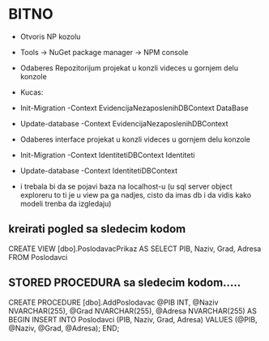 
# BITNO

 * Otvoris NP kozolu 
 * Tools -> NuGet package manager -> NPM console
   
 * Odaberes Repozitorijum projekat u konzli videces u gornjem delu konzole
 * Kucas:
 * Init-Migration -Context EvidencijaNezaposlenihDBContext DataBase
 * Update-database -Context EvidencijaNezaposlenihDBContext
	
 * Odaberes interface projekat u konzli videces u gornjem delu konzole
 * Init-Migration -Context IdentitetiDBContext Identiteti
 * Update-database -Context IdentitetiDBContext

 * i trebala bi da se pojavi baza na localhost-u (u sql server object exploreru to ti je u view pa ga nadjes, cisto da imas db i da vidis kako modeli trenba da izgledaju)

## kreirati pogled sa sledecim kodom
CREATE VIEW [dbo].PoslodavacPrikaz 
    AS SELECT PIB, Naziv, Grad, Adresa  FROM Poslodavci

## STORED PROCEDURA sa sledecim kodom.....
CREATE PROCEDURE [dbo].AddPoslodavac @PIB INT, @Naziv NVARCHAR(255), @Grad NVARCHAR(255), @Adresa NVARCHAR(255) AS BEGIN INSERT INTO Poslodavci (PIB, Naziv, Grad, Adresa) VALUES (@PIB, @Naziv, @Grad, @Adresa); END;
